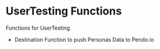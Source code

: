 # UserTesting Functions

Functions for UserTesting

- Destination Function to push Personas Data to Pendo.io
